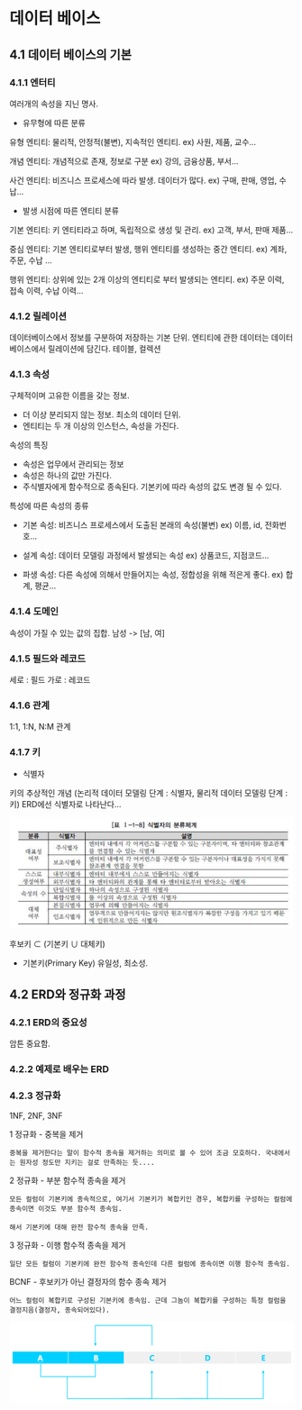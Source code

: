 # 데이터 베이스


## 4.1 데이터 베이스의 기본

### 4.1.1 엔터티

여러개의 속성을 지닌 명사.

- 유무형에 따른 분류

유형 엔티티: 물리적, 안정적(불변), 지속적인 엔티티. ex) 사원, 제품, 교수...

개념 엔티티: 개념적으로 존재, 정보로 구분 ex) 강의, 금융상품, 부서...

사건 엔티티: 비즈니스 프로세스에 따라 발생. 데이터가 많다. ex) 구매, 판매, 영업, 수납...

- 발생 시점에 따른 엔티티 분류

기본 엔티티: 키 엔티티라고 하며, 독립적으로 생성 및 관리. ex) 고객, 부서, 판매 제품...

중심 엔티티: 기본 엔티티로부터 발생, 행위 엔티티를 생성하는 중간 엔티티. ex) 계좌, 주문, 수납 ...

행위 엔티티: 상위에 있는 2개 이상의 엔티티로 부터 발생되는 엔티티. ex) 주문 이력, 접속 이력, 수납 이력...



### 4.1.2 릴레이션

데이터베이스에서 정보를 구분하여 저장하는 기본 단위.
엔티티에 관한 데이터는 데이터베이스에서 릴레이션에 담긴다. 테이블, 컬렉션

### 4.1.3 속성

구체적이며 고유한 이름을 갖는 정보. 

- 더 이상 분리되지 않는 정보. 최소의 데이터 단위.
- 엔티티는 두 개 이상의 인스턴스, 속성을 가진다. 

속성의 특징

- 속성은 업무에서 관리되는 정보
- 속성은 하나의 값만 가진다.
- 주식별자에게 함수적으로 종속된다. 기본키에 따라 속성의 값도 변경 될 수 있다.


특성에 따른 속성의 종류

- 기본 속성: 비즈니스 프로세스에서 도출된 본래의 속성(불변) ex) 이름, id, 전화번호...

- 설계 속성: 데이터 모델링 과정에서 발생되는 속성 ex) 상품코드, 지점코드...

- 파생 속성: 다른 속성에 의해서 만들어지는 속성, 정합성을 위해 적은게 좋다. ex) 합계, 평균...

### 4.1.4 도메인

속성이 가질 수 있는 값의 집합. 남성 -> [남, 여]

### 4.1.5 필드와 레코드 

세로 : 필드
가로 : 레코드

### 4.1.6 관계

1:1, 1:N, N:M 관계

### 4.1.7 키


- 식별자

키의 추상적인 개념 (논리적 데이터 모델링 단계 : 식별자, 물리적 데이터 모델링 단계 : 키)
ERD에선 식별자로 나타난다...

![ㅁ](./src/%EC%88%9C%EB%A1%9D1.png)

후보키 ⊂ (기본키 ∪ 대체키)


- 기본키(Primary Key)
    유일성, 최소성. 


## 4.2 ERD와 정규화 과정

### 4.2.1 ERD의 중요성

암튼 중요함.

### 4.2.2 예제로 배우는 ERD

### 4.2.3 정규화


1NF, 2NF, 3NF

1 정규화 - 중복을 제거

    중복을 제거한다는 말이 함수적 종속을 제거하는 의미로 볼 수 있어 조금 모호하다. 국내에서는 원자성 정도만 지키는 걸로 만족하는 듯....

2 정규화 - 부분 함수적 종속을 제거

    모든 컬럼이 기본키에 종속적으로, 여기서 기본키가 복합키인 경우, 복합키를 구성하는 컬럼에 종속이면 이것도 부분 함수적 종속임. 

    해서 기본키에 대해 완전 함수적 종속을 만족.

3 정규화 - 이행 함수적 종속을 제거 

    일단 모든 컬럼이 기본키에 완전 함수적 종속인데 다른 컬럼에 종속이면 이행 함수적 종속임.


BCNF - 후보키가 아닌 결정자의 함수 종속 제거

    어느 컬럼이 복합키로 구성된 기본키에 종속임. 근데 그놈이 복합키를 구성하는 특정 컬럼을 결정지음(결정자, 종속되어있다). 


![ㅁ](./src/%EC%88%9C%EB%A1%9D3.png)












